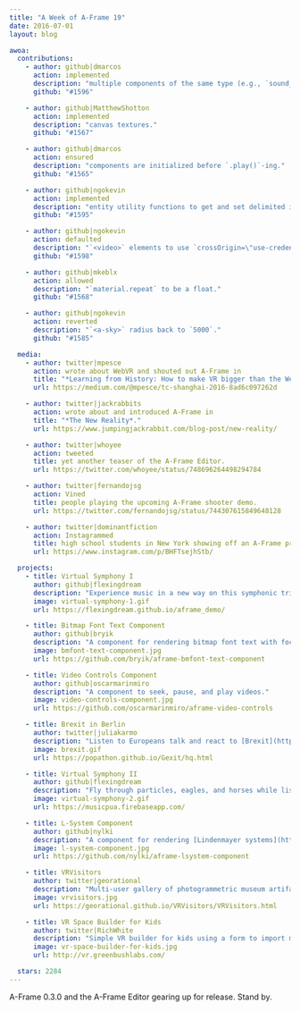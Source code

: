 ```yaml
---
title: "A Week of A-Frame 19"
date: 2016-07-01
layout: blog

awoa:
  contributions:
    - author: github|dmarcos
      action: implemented
      description: "multiple components of the same type (e.g., `sound__1`, `sound__2`)."
      github: "#1596"

    - author: github|MatthewShotton
      action: implemented
      description: "canvas textures."
      github: "#1567"

    - author: github|dmarcos
      action: ensured
      description: "components are initialized before `.play()`-ing."
      github: "#1565"

    - author: github|ngokevin
      action: implemented
      description: "entity utility functions to get and set delimited individual properties (e.g., `material.color`)."
      github: "#1595"

    - author: github|ngokevin
      action: defaulted
      description: "`<video>` elements to use `crossOrigin=\"use-credentials\"`."
      github: "#1598"

    - author: github|mkeblx
      action: allowed
      description: "`material.repeat` to be a float."
      github: "#1568"

    - author: github|ngokevin
      action: reverted
      description: "`<a-sky>` radius back to `5000`."
      github: "#1585"

  media:
    - author: twitter|mpesce
      action: wrote about WebVR and shouted out A-Frame in
      title: "*Learning from History: How to make VR bigger than the Web*."
      url: https://medium.com/@mpesce/tc-shanghai-2016-8ad6c097262d

    - author: twitter|jackrabbits
      action: wrote about and introduced A-Frame in
      title: "*The New Reality*."
      url: https://www.jumpingjackrabbit.com/blog-post/new-reality/

    - author: twitter|whoyee
      action: tweeted
      title: yet another teaser of the A-Frame Editor.
      url: https://twitter.com/whoyee/status/748696264498294784

    - author: twitter|fernandojsg
      action: Vined
      title: people playing the upcoming A-Frame shooter demo.
      url: https://twitter.com/fernandojsg/status/744307615849648128

    - author: twitter|dominantfiction
      action: Instagrammed
      title: high school students in New York showing off an A-Frame project.
      url: https://www.instagram.com/p/BHFTsejhStb/

  projects:
    - title: Virtual Symphony I
      author: github|flexingdream
      description: "Experience music in a new way on this symphonic trip through *Martin Garrix and Third Party - Lions in the Wild*."
      image: virtual-symphony-1.gif
      url: https://flexingdream.github.io/aframe_demo/

    - title: Bitmap Font Text Component
      author: github|bryik
      description: "A component for rendering bitmap font text with focus on signed-distance field fonts."
      image: bmfont-text-component.jpg
      url: https://github.com/bryik/aframe-bmfont-text-component

    - title: Video Controls Component
      author: github|oscarmarinmiro
      description: "A component to seek, pause, and play videos."
      image: video-controls-component.jpg
      url: https://github.com/oscarmarinmiro/aframe-video-controls

    - title: Brexit in Berlin
      author: twitter|juliakarmo
      description: "Listen to Europeans talk and react to [Brexit](https://en.wikipedia.org/wiki/United_Kingdom_withdrawal_from_the_European_Union)."
      image: brexit.gif
      url: https://popathon.github.io/Gexit/hq.html

    - title: Virtual Symphony II
      author: github|flexingdream
      description: "Fly through particles, eagles, and horses while listening to *Chainsmokers - Inside Out (Remix)*."
      image: virtual-symphony-2.gif
      url: https://musicpua.firebaseapp.com/

    - title: L-System Component
      author: github|nylki
      description: "A component for rendering [Lindenmayer systems](https://en.wikipedia.org/wiki/L-system)."
      image: l-system-component.jpg
      url: https://github.com/nylki/aframe-lsystem-component

    - title: VRVisitors
      author: twitter|georational
      description: "Multi-user gallery of photogrammetric museum artifacts."
      image: vrvisitors.jpg
      url: https://georational.github.io/VRVisitors/VRVisitors.html

    - title: VR Space Builder for Kids
      author: twitter|RichWhite
      description: "Simple VR builder for kids using a form to import models and images."
      image: vr-space-builder-for-kids.jpg
      url: http://vr.greenbushlabs.com/

  stars: 2284
---
```


A-Frame 0.3.0 and the A-Frame Editor gearing up for release. Stand by.
